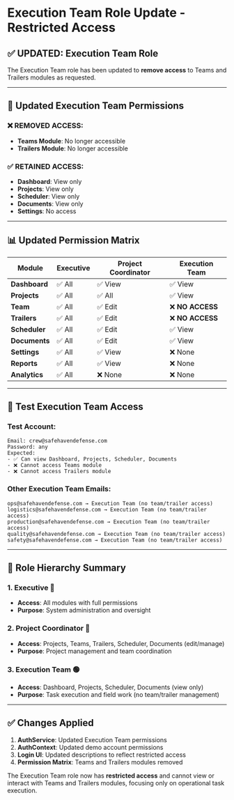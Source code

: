 # Execution Team Role Update - Restricted Access

## ✅ **UPDATED: Execution Team Role**

The Execution Team role has been updated to **remove access** to Teams and Trailers modules as requested.

---

## 🔐 **Updated Execution Team Permissions**

### **❌ REMOVED ACCESS:**
- **Teams Module**: No longer accessible
- **Trailers Module**: No longer accessible

### **✅ RETAINED ACCESS:**
- **Dashboard**: View only
- **Projects**: View only  
- **Scheduler**: View only
- **Documents**: View only
- **Settings**: No access

---

## 📊 **Updated Permission Matrix**

| Module | Executive | Project Coordinator | Execution Team |
|--------|-----------|-------------------|----------------|
| **Dashboard** | ✅ All | ✅ View | ✅ View |
| **Projects** | ✅ All | ✅ All | ✅ View |
| **Team** | ✅ All | ✅ Edit | ❌ **NO ACCESS** |
| **Trailers** | ✅ All | ✅ Edit | ❌ **NO ACCESS** |
| **Scheduler** | ✅ All | ✅ Edit | ✅ View |
| **Documents** | ✅ All | ✅ Edit | ✅ View |
| **Settings** | ✅ All | ✅ View | ❌ None |
| **Reports** | ✅ All | ✅ View | ❌ None |
| **Analytics** | ✅ All | ❌ None | ❌ None |

---

## 🧪 **Test Execution Team Access**

### **Test Account:**
```
Email: crew@safehavendefense.com
Password: any
Expected: 
- ✅ Can view Dashboard, Projects, Scheduler, Documents
- ❌ Cannot access Teams module
- ❌ Cannot access Trailers module
```

### **Other Execution Team Emails:**
```
ops@safehavendefense.com → Execution Team (no team/trailer access)
logistics@safehavendefense.com → Execution Team (no team/trailer access)
production@safehavendefense.com → Execution Team (no team/trailer access)
quality@safehavendefense.com → Execution Team (no team/trailer access)
safety@safehavendefense.com → Execution Team (no team/trailer access)
```

---

## 🎯 **Role Hierarchy Summary**

### **1. Executive** 🔴
- **Access**: All modules with full permissions
- **Purpose**: System administration and oversight

### **2. Project Coordinator** 🔵
- **Access**: Projects, Teams, Trailers, Scheduler, Documents (edit/manage)
- **Purpose**: Project management and team coordination

### **3. Execution Team** 🟢
- **Access**: Dashboard, Projects, Scheduler, Documents (view only)
- **Purpose**: Task execution and field work (no team/trailer management)

---

## ✅ **Changes Applied**

1. **AuthService**: Updated Execution Team permissions
2. **AuthContext**: Updated demo account permissions
3. **Login UI**: Updated descriptions to reflect restricted access
4. **Permission Matrix**: Teams and Trailers modules removed

The Execution Team role now has **restricted access** and cannot view or interact with Teams and Trailers modules, focusing only on operational task execution.
